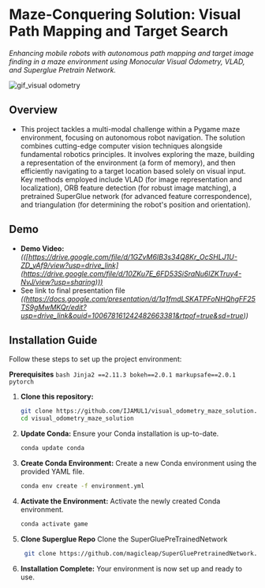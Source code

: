 # **Maze-Conquering Solution: Visual Path Mapping and Target Search** 

*Enhancing mobile robots with autonomous path mapping and target image finding in a maze environment using Monocular Visual Odometry, VLAD, and Superglue Pretrain Network.*

![gif_visual odometry](https://github.com/IJAMUL1/visual_odometry_maze_solution/assets/60096099/436bca6c-7355-481d-854d-89233c8979fc)


## **Overview** 

* This project tackles a multi-modal challenge within a Pygame maze environment, focusing on autonomous robot navigation.  The solution combines cutting-edge computer vision techniques alongside fundamental robotics principles. It involves exploring the maze, building a representation of the environment (a form of memory), and then efficiently navigating to a target location based solely on visual input. Key methods employed include VLAD (for image representation and localization), ORB feature detection (for robust image matching), a pretrained SuperGlue network (for advanced feature correspondence), and triangulation (for determining the robot's position and orientation).

## **Demo**

* **Demo Video:** *(([https://drive.google.com/file/d/1GZvM6IB3s34Q8Kr_OcSHLJ1U-ZD_yAf9/view?usp=drive_link](https://drive.google.com/file/d/10ZKu7E_6FD53SiSraNu6lZKTruy4-NvJ/view?usp=sharing)))*
* See link to final presentation file *((https://docs.google.com/presentation/d/1q1fmdLSKATPFoNHQhgFF25TS9gMwMKQr/edit?usp=drive_link&ouid=100678161242482663381&rtpof=true&sd=true))*

## Installation Guide

Follow these steps to set up the project environment:

**Prerequisites**
    ```bash
    Jinja2 ==2.11.3
    bokeh==2.0.1
    markupsafe==2.0.1
    pytorch
    ```



1. **Clone this repository:**
    ```bash
    git clone https://github.com/IJAMUL1/visual_odometry_maze_solution.git
    cd visual_odometry_maze_solution
    ```

2. **Update Conda:**
    Ensure your Conda installation is up-to-date.
    ```bash
    conda update conda
    ```

3. **Create Conda Environment:**
    Create a new Conda environment using the provided YAML file.
    ```bash
    conda env create -f environment.yml
    ```

4. **Activate the Environment:**
    Activate the newly created Conda environment.
    ```bash
    conda activate game
    ```

5. **Clone Superglue Repo**
    Clone the SuperGluePreTrainedNetwork
   ```bash
    git clone https://github.com/magicleap/SuperGluePretrainedNetwork.git
    ```
6. **Installation Complete:**
    Your environment is now set up and ready to use.

